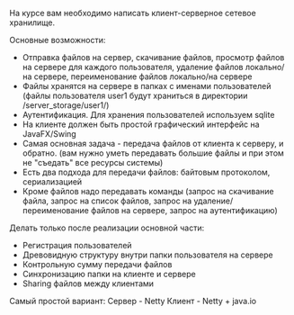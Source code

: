 На курсе вам необходимо написать клиент-серверное сетевое хранилище.

Основные возможности:
- Отправка файлов на сервер, скачивание файлов, просмотр файлов на сервере для каждого пользователя, удаление файлов 
локально/на сервере, переименование файлов локально/на сервере
- Файлы хранятся на сервере в папках с именами пользователей
(файлы пользователя user1 будут храниться в директории /server_storage/user1/)
- Аутентификация. Для хранения пользователей используем sqlite
- На клиенте должен быть простой графический интерфейс на JavaFX/Swing
- Самая основная задача - передача файлов от клиента к серверу, и обратно.
(вам нужно уметь передавать большие файлы и при этом не "съедать" все ресурсы системы)
- Есть два подхода для передачи файлов: байтовым протоколом, сериализацией
- Кроме файлов надо передавать команды (запрос на скачивание файла, запрос на список файлов, запрос на 
удаление/переименование файлов на сервере, запрос на аутентификацию)

Делать только после реализации основной части:
- Регистрация пользователей
- Древовидную структуру внутри папки пользователя на сервере
- Контрольную сумму передачи файлов
- Синхронизацию папки на клиенте и сервере
- Sharing файлов между клиентами

Самый простой вариант:
Сервер - Netty
Клиент - Netty + java.io